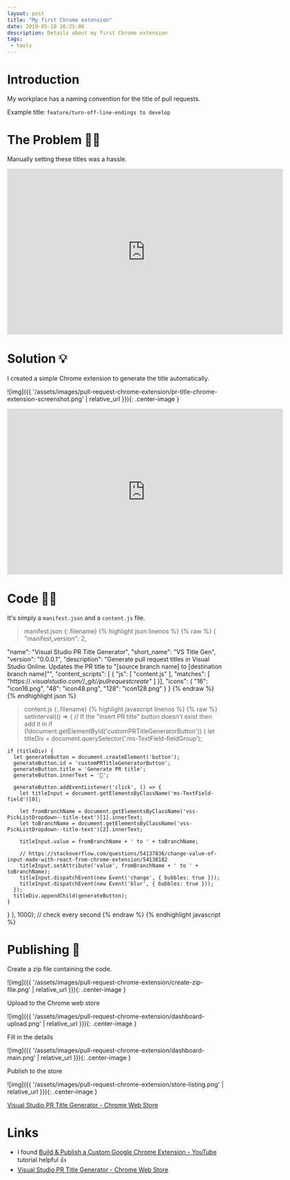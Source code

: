 ```yaml
---
layout: post
title: "My first Chrome extension"
date: 2019-05-18 16:25:06
description: Details about my first Chrome extension
tags: 
 - tools
---
```


# Introduction

My workplace has a naming convention for the title of pull requests. 

Example title: `feature/turn-off-line-endings to develop`

# The Problem 🤦‍♂️

Manually setting these titles was a hassle.

<iframe width="640" height="385" src="https://www.youtube.com/embed/VHuAQcZtMP8" frameborder="0" allowfullscreen></iframe><br>

# Solution 💡

I created a simple Chrome extension to generate the title automatically.  

![img]({{ '/assets/images/pull-request-chrome-extension/pr-title-chrome-extension-screenshot.png' | relative_url }}){: .center-image }

<iframe width="640" height="385" src="https://www.youtube.com/embed/Mdlk2XhaXl8" frameborder="0" allowfullscreen></iframe><br>

# Code 👨‍💻

It's simply a `manifest.json` and a `content.js` file.

>manifest.json
{:.filename}
{% highlight json linenos %}
{% raw %}
{
  "manifest_version": 2,

  "name": "Visual Studio PR Title Generator",
  "short_name": "VS Title Gen",
  "version": "0.0.0.1",
  "description": "Generate pull request titles in Visual Studio Online. Updates the PR title to \"[source branch name] to [destination branch name]\"",
  "content_scripts": [
  {
    "js": [ "content.js" ],
    "matches": [ "https://*.visualstudio.com/*/_git/*/pullrequestcreate*" ]
  }],
  "icons": {
    "16": "icon16.png",
    "48": "icon48.png",
    "128": "icon128.png"
  }
}
{% endraw %}
{% endhighlight json %}

>content.js
{:.filename}
{% highlight javascript linenos %}
{% raw %}
setInterval(() => {
  // If the "insert PR title" button doesn't exist then add it in
  if (!document.getElementById('customPRTitleGeneratorButton')) {
    let titleDiv = document.querySelector('.ms-TextField-fieldGroup');

    if (titleDiv) {
      let generateButton = document.createElement('button');
      generateButton.id = 'customPRTitleGeneratorButton';
      generateButton.title = 'Generate PR title';
      generateButton.innerText = '🖖';

      generateButton.addEventListener('click', () => {
        let titleInput = document.getElementsByClassName('ms-TextField-field')[0];

        let fromBranchName = document.getElementsByClassName('vss-PickListDropdown--title-text')[1].innerText;
        let toBranchName = document.getElementsByClassName('vss-PickListDropdown--title-text')[2].innerText;

        titleInput.value = fromBranchName + ' to ' + toBranchName;

        // https://stackoverflow.com/questions/54137836/change-value-of-input-made-with-react-from-chrome-extension/54138182
        titleInput.setAttribute('value', fromBranchName + ' to ' + toBranchName);
        titleInput.dispatchEvent(new Event('change', { bubbles: true }));
        titleInput.dispatchEvent(new Event('blur', { bubbles: true }));
      });
      titleDiv.appendChild(generateButton);
    }
  }
}, 1000); // check every second
{% endraw %}
{% endhighlight javascript %}

# Publishing 🚀

Create a zip file containing the code.

![img]({{ '/assets/images/pull-request-chrome-extension/create-zip-file.png' | relative_url }}){: .center-image }

Upload to the Chrome web store  

![img]({{ '/assets/images/pull-request-chrome-extension/dashboard-upload.png' | relative_url }}){: .center-image }

Fill in the details 

![img]({{ '/assets/images/pull-request-chrome-extension/dashboard-main.png' | relative_url }}){: .center-image }

Publish to the store

![img]({{ '/assets/images/pull-request-chrome-extension/store-listing.png' | relative_url }}){: .center-image }

[Visual Studio PR Title Generator - Chrome Web Store](https://chrome.google.com/webstore/detail/visual-studio-pr-title-ge/lbkfohchcccpbmgckjbcgcnlmohdieej)

# Links

* I found [Build & Publish a Custom Google Chrome Extension - YouTube](https://www.youtube.com/watch?v=wHZCYi1K664) tutorial helpful 👍
* [Visual Studio PR Title Generator - Chrome Web Store](https://chrome.google.com/webstore/detail/visual-studio-pr-title-ge/lbkfohchcccpbmgckjbcgcnlmohdieej)